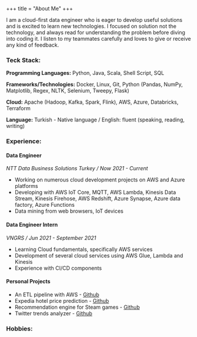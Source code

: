 +++
title = "About Me"
+++

I am a cloud-first data engineer who is eager to develop useful solutions and is excited to learn new technologies. I focused on solution not the technology, and always read for understanding the problem before diving into coding it. I listen to my teammates carefully and loves to give or receive any kind of feedback.

### Teck Stack:
**Programming Languages:** Python, Java, Scala, Shell Script, SQL

**Frameworks/Technologies:** Docker, Linux, Git, Python (Pandas, NumPy, Matplotlib, Regex, NLTK, Selenium, Tweepy, Flask) 

**Cloud:** Apache (Hadoop, Kafka, Spark, Flink), AWS, Azure, Databricks, Terraform 

**Language:** Turkish - Native language / English: fluent (speaking, reading, writing)

### Experience:
#### Data Engineer
*NTT Data Business Solutions Turkey / Now 2021 - Current*

- Working on numerous cloud development projects on AWS and Azure platforms
- Developing with AWS IoT Core, MQTT, AWS Lambda, Kinesis Data Stream, Kinesis Firehose, AWS Redshift, Azure Synapse, Azure data factory, Azure Functions
- Data mining from web browsers, IoT devices

#### Data Engineer Intern
*VNGRS / Jun 2021 - September 2021*
- Learning Cloud fundamentals, specifically AWS services
- Development of several cloud services using AWS Glue, Lambda and Kinesis
- Experience with CI/CD components

#### Personal Projects
- An ETL pipeline with AWS - [Github](https://github.com/mehmetkocer/End-to-End-Data-Ingestion-Demo)
- Expedia hotel price prediction - [Github](https://github.com/mehmetkocer/expedia-hotel-price-prediction)
- Recommendation engine for Steam games - [Github](https://github.com/mehmetkocer/Steam-Game-Recommendation)
- Twitter trends analyzer - [Github](https://github.com/mehmetkocer/Twitter-Trend-Analyzer)

### Hobbies:

